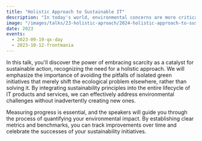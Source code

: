 ```yaml
---
title: "Holistic Approach to Sustainable IT"
description: "In today's world, environmental concerns are more critical than ever, and the IT industry must prioritize sustainable practices. Mark van der Walle and Emiel Kwakkel will shed light on the urgency of adopting sustainable practices in IT. Their presentation aims to highlight the need for change and lay the groundwork for a greener and more responsible future."
image: "/images/talks/23-holistic-aproach/2024-holistic-approach-to-sustainable-it.jpg"
date: 2023
events:
  - 2023-09-19-qx-day
  - 2023-10-12-frontmania
---
```


In this talk, you'll discover the power of embracing scarcity as a catalyst for sustainable action, recognizing the need for a holistic approach. We will emphasize the importance of avoiding the pitfalls of isolated green initiatives that merely shift the ecological problem elsewhere, rather than solving it. By integrating sustainability principles into the entire lifecycle of IT products and services, we can effectively address environmental challenges without inadvertently creating new ones.

Measuring progress is essential, and the speakers will guide you through the process of quantifying your environmental impact. By establishing clear metrics and benchmarks, you can track improvements over time and celebrate the successes of your sustainability initiatives.
